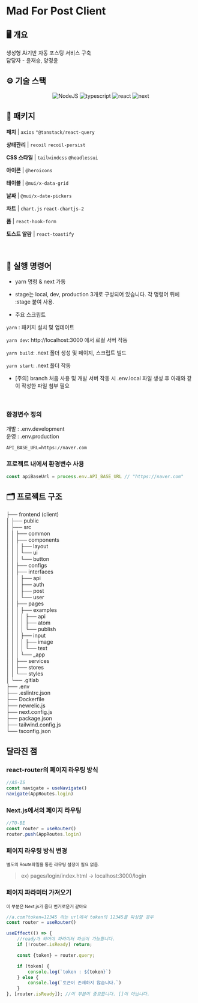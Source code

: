 # Mad For Post Client

## 🖥 개요

생성형 Ai기반 자동 포스팅 서비스 구축  
담당자 - 윤재승, 양정윤

## ⚙️ 기술 스택

<div  align="center">

![NodeJS](https://img.shields.io/badge/Node.js-v20.8.0-339933?logo=node.js&style=plastic) ![typescript](https://img.shields.io/badge/typescript-v5.3.2-007acc?logo=typescript&style=plastic) ![react](https://img.shields.io/badge/react-v18.2.38-61dafb?logo=React&style=plastic) ![next](https://img.shields.io/badge/next-v14.0.3-eee?logo=next.js&style=plastic)

</div>

## 🎁 패키지

**패치** | `axios` `"@tanstack/react-query`

**상태관리** | `recoil` `recoil-persist`

**CSS 스타일** | `tailwindcss` `@headlessui`

**아이콘** | `@heroicons`

**테이블** | `@mui/x-data-grid`

**날짜** | `@mui/x-date-pickers`

**차트** | `chart.js` `react-chartjs-2`

**폼** | `react-hook-form`

**토스트 알람** | `react-toastify`

<br>

## 🔨 실행 명령어

- yarn 명령 & next 가동

- stage는 local, dev, production 3개로 구성되어 있습니다. 각 명령어 뒤에 :stage 붙여 사용.

- 주요 스크립트

`yarn` : 패키지 설치 및 업데이트

`yarn dev`: http://localhost:3000 에서 로컬 서버 작동

`yarn build`: .next 폴더 생성 및 페이지, 스크립트 빌드

`yarn start`: .next 폴더 작동

- [주의] branch 처음 사용 및 개발 서버 작동 시
  .env.local 파일 생성 후 아래와 같이 작성한 파일 첨부 필요
  <!-- NEXT_PUBLIC_API_URL_BASE = 'http://223.253.99.155:8081' -->

  <br>

### 환경변수 정의

개발 : .env.development  
운영 : .env.production

```text
API_BASE_URL=https://naver.com
```

### 프로젝트 내에서 환경변수 사용

```javascript
const apiBaseUrl = process.env.API_BASE_URL // "https://naver.com"
```

## 🗂 프로젝트 구조

├── frontend (client)  
│ ├── public  
│ ├── src  
│ │ ├── common  
│ │ ├── components  
│ │ │ ├── layout  
│ │ │ └── ui  
│ │ │ └── button  
│ │ ├── configs  
│ │ ├── interfaces  
│ │ │ ├── api  
│ │ │ ├── auth  
│ │ │ ├── post  
│ │ │ └── user  
│ │ ├── pages  
│ │ │ ├── examples  
│ │ │ │ ├── api  
│ │ │ │ ├── atom  
│ │ │ │ └── publish  
│ │ │ ├── input  
│ │ │ │ ├── image  
│ │ │ │ └── text  
│ │ │ └── _app  
│ │ ├── services  
│ │ ├── stores  
│ │ └── styles  
│ └── .gitlab    
├── .env  
├── .eslintrc.json  
├── Dockerfile  
├── newrelic.js  
├── next.config.js  
├── package.json  
├── tailwind.config.js  
└── tsconfig.json

## 달라진 점

### react-router의 페이지 라우팅 방식

```ts
//AS-IS
const navigate = useNavigate()
navigate(AppRoutes.login)
```

### Next.js에서의 페이지 라우팅

```ts
//TO-BE
const router = useRouter()
router.push(AppRoutes.login)
```

### 페이지 라우팅 방식 변경

<small>별도의 Route파일을 통한 라우팅 설정이 필요 없음.</small>
> ex) pages/login/index.html -> localhost:3000/login

### 페이지 파라미터 가져오기

<small>이 부분은 Next.js가 좀더 번거로운거 같아요</small>

```ts
//a.com?token=12345 라는 url에서 token의 12345를 파싱할 경우
const router = useRouter()

useEffect(() => {
    //ready가 되어야 파라미터 파싱이 가능합니다.
    if (!router.isReady) return;

    const {token} = router.query;

    if (token) {
        console.log(`token : ${token}`)
    } else {
        console.log(`토큰이 존재하지 않습니다.`)
    }
}, [router.isReady]); //이 부분이 중요합니다. []이 아닙니다.
```
